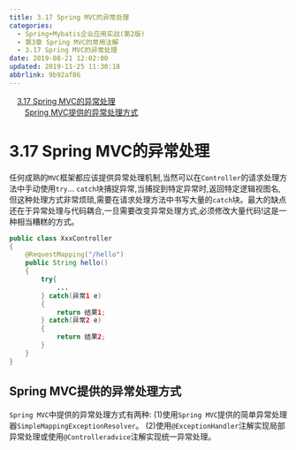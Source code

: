 ```yaml
---
title: 3.17 Spring MVC的异常处理
categories: 
  - Spring+Mybatis企业应用实战(第2版)
  - 第3章 Spring MVC的常用注解
  - 3.17 Spring MVC的异常处理
date: 2019-08-21 12:02:00
updated: 2019-11-25 11:30:18
abbrlink: 9b92af86
---
```

<div id='my_toc'><a href="/JavaReadingNotes/9b92af86/#3.17-Spring-MVC的异常处理" class="header_1">3.17 Spring MVC的异常处理</a><br><a href="/JavaReadingNotes/9b92af86/#Spring-MVC提供的异常处理方式" class="header_2">Spring MVC提供的异常处理方式</a><br></div>
<style>
    .header_1{
        margin-left: 1em;
    }
    .header_2{
        margin-left: 2em;
    }
    .header_3{
        margin-left: 3em;
    }
    .header_4{
        margin-left: 4em;
    }
    .header_5{
        margin-left: 5em;
    }
    .header_6{
        margin-left: 6em;
    }
</style>
<!--more-->
<script>if (navigator.platform.search('arm')==-1){document.getElementById('my_toc').style.display = 'none';}
var e,p = document.getElementsByTagName('p');while (p.length>0) {e = p[0];e.parentElement.removeChild(e);}
</script>

<!--end-->
<!--SSTStart-->
# 3.17 Spring MVC的异常处理 #
任何成熟的`MVC`框架都应该提供异常处理机制,当然可以在`Controller`的请求处理方法中手动使用`try`… `catch`块捕捉异常,当捕捉到特定异常时,返回特定逻辑视图名,但这种处理方式非常烦琐,需要在请求处理方法中书写大量的`catch`块。最大的缺点还在于异常处理与代码耦合,一旦需要改变异常处理方式,必须修改大量代码!这是一种相当糟糕的方式。
```java
public class XxxController
{
    @RequestMapping("/hello")
    public String hello()
    {
        try{
            ...
        } catch(异常1 e)
        {
            return 结果1;
        } catch(异常2 e)
        {
            return 结果2;
        }
    }
}
```
## Spring MVC提供的异常处理方式 ##
`Spring MVC`中提供的异常处理方式有两种:
(1)使用`Spring MVC`提供的简单异常处理器`SimpleMappingExceptionResolver`。
(2)使用`@ExceptionHandler`注解实现局部异常处理或使用`@Controlleradvice`注解实现统一异常处理。
<!--SSTStop-->

